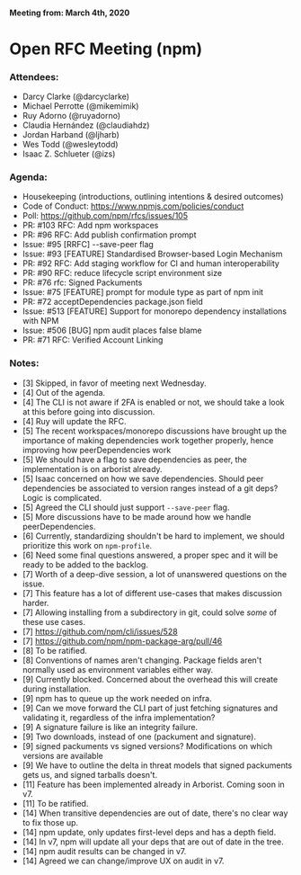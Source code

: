 #### Meeting from: March 4th, 2020
# Open RFC Meeting (npm)

### Attendees:

- Darcy Clarke (@darcyclarke)
- Michael Perrotte (@mikemimik)
- Ruy Adorno (@ruyadorno)
- Claudia Hernández (@claudiahdz)
- Jordan Harband (@ljharb)
- Wes Todd (@wesleytodd)
- Isaac Z. Schlueter (@izs)

### Agenda:

- Housekeeping (introductions, outlining intentions & desired outcomes)
- Code of Conduct: https://www.npmjs.com/policies/conduct
- Poll: https://github.com/npm/rfcs/issues/105
- PR: #103 RFC: Add npm workspaces
- PR: #96 RFC: Add publish confirmation prompt
- Issue: #95 [RRFC] --save-peer flag
- Issue: #93 [FEATURE] Standardised Browser-based Login Mechanism
- PR: #92 RFC: Add staging workflow for CI and human interoperability
- PR: #90 RFC: reduce lifecycle script environment size
- PR: #76 rfc: Signed Packuments
- Issue: #75 [FEATURE] prompt for module type as part of npm init
- PR: #72 acceptDependencies package.json field
- Issue: #513 [FEATURE] Support for monorepo dependency installations with NPM
- Issue: #506 [BUG] npm audit places false blame
- PR: #71 RFC: Verified Account Linking

### Notes:

- [3] Skipped, in favor of meeting next Wednesday.
- [4] Out of the agenda.
- [4] The CLI is not aware if 2FA is enabled or not, we should take a look at this before going into discussion.
- [4] Ruy will update the RFC.
- [5] The recent workspaces/monorepo discussions have brought up the importance of making dependencies work together properly, hence improving how peerDependencies work
- [5] We should have a flag to save dependencies as peer, the implementation is on arborist already. 
- [5] Isaac concerned on how we save dependencies. Should peer dependencies be associated to version ranges instead of a git deps? Logic is complicated.
- [5] Agreed the CLI should just support `--save-peer` flag.
- [5] More discussions have to be made around how we handle peerDependencies.
- [6] Currently, standardizing shouldn't be hard to implement, we should prioritize this work on `npm-profile`.
- [6] Need some final questions answered, a proper spec and it will be ready to be added to the backlog.
- [7] Worth of a deep-dive session, a lot of unanswered questions on the issue.
- [7] This feature has a lot of different use-cases that makes discussion harder.
- [7] Allowing installing from a subdirectory in git, could solve _some_ of these use cases.
- [7] https://github.com/npm/cli/issues/528
- [7] https://github.com/npm/npm-package-arg/pull/46
- [8] To be ratified.
- [8] Conventions of names aren't changing. Package fields aren't normally used as environment variables either way.
- [9] Currently blocked. Concerned about the overhead this will create during installation. 
- [9] npm has to queue up the work needed on infra.
- [9] Can we move forward the CLI part of just fetching signatures and validating it, regardless of the infra implementation?
- [9] A signature failure is like an integrity failure.
- [9] Two downloads, instead of one (packument and signature). 
- [9] signed packuments vs signed versions? Modifications on which versions are available
- [9] We have to outline the delta in threat models that signed packuments gets us, and signed tarballs doesn't.
- [11] Feature has been implemented already in Arborist. Coming soon in v7.
- [11] To be ratified.
- [14] When transitive dependencies are out of date, there's no clear way to fix those up.
- [14] npm update, only updates first-level deps and has a depth field.
- [14] In v7, npm will update all your deps that are out of date in the tree.
- [14] npm audit results can be changed in v7.
- [14] Agreed we can change/improve UX on audit in v7.
